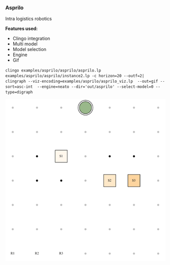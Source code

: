 ### Asprilo

Intra logistics robotics

**Features used:**
- Clingo integration
- Multi model
- Model selection
- Engine
- Gif

`clingo examples/asprilo/asprilo/asprilo.lp examples/asprilo/asprilo/instance2.lp -c horizon=20 --outf=2| clingraph --viz-encoding=examples/asprilo/asprilo_viz.lp  --out=gif --sort=asc-int  --engine=neato --dir='out/asprilo' --select-model=0 --type=digraph`

![](movie.gif)